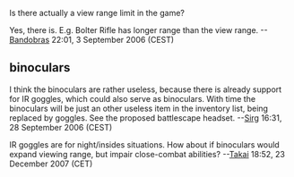 Is there actually a view range limit in the game?

Yes, there is. E.g. Bolter Rifle has longer range than the view range.
--[Bandobras](User:Bandobras "wikilink") 22:01, 3 September 2006 (CEST)

## binoculars

I think the binoculars are rather useless, because there is already
support for IR goggles, which could also serve as binoculars. With time
the binoculars will be just an other useless item in the inventory list,
being replaced by goggles. See the proposed battlescape headset.
--[Sirg](User:Sirg "wikilink") 16:31, 28 September 2006 (CEST)


IR goggles are for night/insides situations. How about if binoculars
would expand viewing range, but impair close-combat abilities?
--[Takai](User:Takai "wikilink") 18:52, 23 December 2007 (CET)